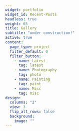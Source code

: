 ```yaml
---
widget: portfolio
widget_id: Recent-Posts
headless: true
weight: 65
title: Gallery
subtitle: "under construction!"
active: true
content:
  page_type: project
  filter_default: 0
  filter_button:
    - name: Latest
      tag: latest
    - name: Photography
      tag: photo
    - name: Painting
      tag: paint
    - name: Misc
      tag: misc
design:
  columns: "2"
  view: 3
  flip_alt_rows: false
  background:
    image: ""
---
```

